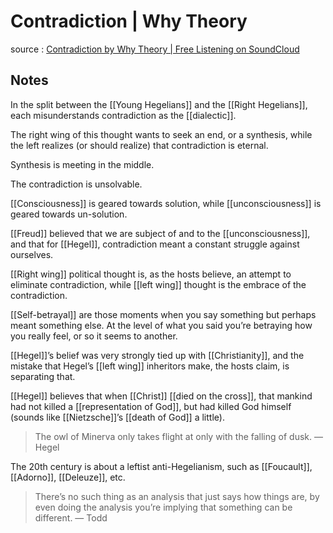 # Contradiction | Why Theory

source
: [Contradiction by Why Theory | Free Listening on SoundCloud](https://soundcloud.com/whytheory/contradiction)


## Notes

In the split between the [[Young Hegelians]] and the [[Right Hegelians]], each misunderstands contradiction as the [[dialectic]].

The right wing of this thought wants to seek an end, or a synthesis, while the left realizes (or should realize) that contradiction is eternal.

Synthesis is meeting in the middle.

The contradiction is unsolvable.

[[Consciousness]] is geared towards solution, while [[unconsciousness]] is geared towards un-solution.

[[Freud]] believed that we are subject of and to the [[unconsciousness]], and that for [[Hegel]], contradiction meant a constant struggle against ourselves.

[[Right wing]] political thought is, as the hosts believe, an attempt to eliminate contradiction, while [[left wing]] thought is the embrace of the contradiction.

[[Self-betrayal]] are those moments when you say something but perhaps meant something else. At the level of what you said you&rsquo;re betraying how you really feel, or so it seems to another.

[[Hegel]]&rsquo;s belief was very strongly tied up with [[Christianity]], and the mistake that Hegel&rsquo;s [[left wing]] inheritors make, the hosts claim, is separating that.

[[Hegel]] believes that when [[Christ]] [[died on the cross]], that mankind had not killed a [[representation of God]], but had killed God himself (sounds like [[Nietzsche]]&rsquo;s [[death of God]] a little).

> The owl of Minerva only takes flight at only with the falling of dusk. &#x2014; Hegel

The 20th century is about a leftist anti-Hegelianism, such as [[Foucault]], [[Adorno]], [[Deleuze]], etc.

> There&rsquo;s no such thing as an analysis that just says how things are, by even doing the analysis you&rsquo;re implying that something can be different. &#x2014; Todd
